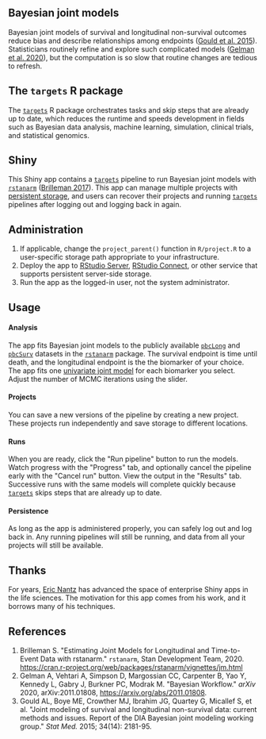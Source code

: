 ## Bayesian joint models

Bayesian joint models of survival and longitudinal non-survival outcomes reduce bias and describe relationships among endpoints ([Gould et al. 2015](https://pubmed.ncbi.nlm.nih.gov/24634327/)). Statisticians routinely refine and explore such complicated models ([Gelman et al. 2020](https://arxiv.org/abs/2011.01808)), but the computation is so slow that routine changes are tedious to refresh.

## The `targets` R package

The [`targets`](https://docs.ropensci.org/targets/) R package orchestrates tasks and skip steps that are already up to date, which reduces the runtime and speeds development in fields such as Bayesian data analysis, machine learning, simulation, clinical trials, and statistical genomics.

## Shiny

This Shiny app contains a [`targets`](https://docs.ropensci.org/targets/) pipeline to run Bayesian joint models with [`rstanarm`](https://mc-stan.org/rstanarm/) ([Brilleman 2017](https://cran.r-project.org/web/packages/rstanarm/vignettes/jm.html)). This app can manage multiple projects with [persistent storage](https://blog.r-hub.io/2020/03/12/user-preferences/), and users can recover their projects and running [`targets`](https://docs.ropensci.org/targets/) pipelines after logging out and logging back in again.

## Administration

1. If applicable, change the `project_parent()` function in `R/project.R` to a user-specific storage path appropriate to your infrastructure.
2. Deploy the app to [RStudio Server](https://rstudio.com/products/rstudio-server-pro/), [RStudio Connect](https://rstudio.com/products/connect/), or other service that supports persistent server-side storage.
3. Run the app as the logged-in user, not the system administrator.

## Usage

#### Analysis

The app fits Bayesian joint models to the publicly available [`pbcLong`](https://mc-stan.org/rstanarm/reference/rstanarm-datasets.html) and [`pbcSurv`](https://mc-stan.org/rstanarm/reference/rstanarm-datasets.html) datasets in the [`rstanarm`](https://mc-stan.org/rstanarm/) package. The survival endpoint is time until death, and the longitudinal endpoint is the the biomarker of your choice. The app fits one [univariate joint model](https://mc-stan.org/rstanarm/articles/jm.html#univariate-joint-model-current-value-association-structure) for each biomarker you select. Adjust the number of MCMC iterations using the slider.

#### Projects

You can save a new versions of the pipeline by creating a new project. These projects run independently and save storage to different locations.

#### Runs

When you are ready, click the "Run pipeline" button to run the models. Watch progress with the "Progress" tab, and optionally cancel the pipeline early with the "Cancel run" button. View the output in the "Results" tab. Successive runs with the same models will complete quickly because [`targets`](https://docs.ropensci.org/targets/) skips steps that are already up to date.

#### Persistence

As long as the app is administered properly, you can safely log out and log back in. Any running pipelines will still be running, and data from all your projects will still be available.

## Thanks

For years, [Eric Nantz](https://shinydevseries.com/authors/admin/) has advanced the space of enterprise Shiny apps in the life sciences. The motivation for this app comes from his work, and it borrows many of his techniques.

## References

1. Brilleman S. "Estimating Joint Models for Longitudinal and Time-to-Event Data with rstanarm." `rstanarm`, Stan Development Team, 2020. <https://cran.r-project.org/web/packages/rstanarm/vignettes/jm.html>
2. Gelman A, Vehtari A, Simpson D, Margossian CC, Carpenter B, Yao Y, Kennedy L, Gabry J, Burkner PC, Modrak M. "Bayesian Workflow."  	*arXiv* 2020, arXiv:2011.01808, <https://arxiv.org/abs/2011.01808>.
3. Gould AL, Boye ME, Crowther MJ, Ibrahim JG, Quartey G, Micallef S, et al. "Joint modeling of survival and longitudinal non-survival data: current methods and issues. Report of the DIA Bayesian joint modeling working group." *Stat Med.* 2015; 34(14): 2181-95.
